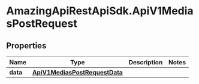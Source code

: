 # AmazingApiRestApiSdk.ApiV1MediasPostRequest

## Properties

Name | Type | Description | Notes
------------ | ------------- | ------------- | -------------
**data** | [**ApiV1MediasPostRequestData**](ApiV1MediasPostRequestData.md) |  | 


